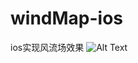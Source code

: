 # windMap-ios
ios实现风流场效果
![Alt Text](https://git.oschina.net/china_ludawei/file-links/raw/master/windMap1.gif)
